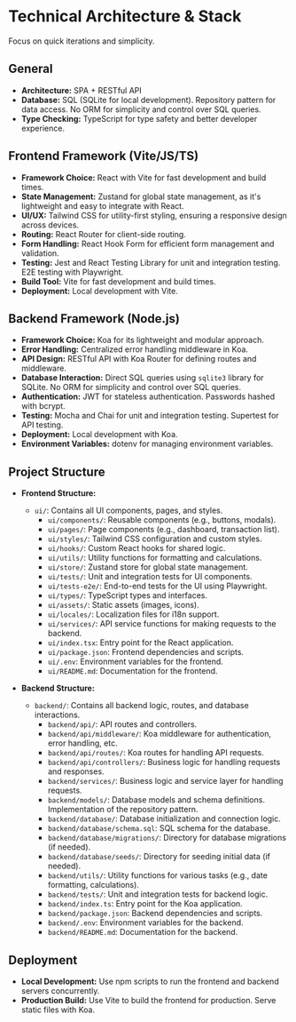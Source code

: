 # Technical Architecture & Stack

Focus on quick iterations and simplicity.

## General
- **Architecture:** SPA + RESTful API
- **Database:** SQL (SQLite for local development). Repository pattern for data access. No ORM for simplicity and control over SQL queries.
- **Type Checking:** TypeScript for type safety and better developer experience.

## Frontend Framework (Vite/JS/TS)
- **Framework Choice:** React with Vite for fast development and build times.
- **State Management:** Zustand for global state management, as it's lightweight and easy to integrate with React.
- **UI/UX:** Tailwind CSS for utility-first styling, ensuring a responsive design across devices.
- **Routing:** React Router for client-side routing.
- **Form Handling:** React Hook Form for efficient form management and validation.
- **Testing:** Jest and React Testing Library for unit and integration testing. E2E testing with Playwright.
- **Build Tool:** Vite for fast development and build times.
- **Deployment:** Local development with Vite.

## Backend Framework (Node.js)
- **Framework Choice:** Koa for its lightweight and modular approach.
- **Error Handling:** Centralized error handling middleware in Koa.
- **API Design:** RESTful API with Koa Router for defining routes and middleware.
- **Database Interaction:** Direct SQL queries using `sqlite3` library for SQLite. No ORM for simplicity and control over SQL queries.
- **Authentication:** JWT for stateless authentication. Passwords hashed with bcrypt.
- **Testing:** Mocha and Chai for unit and integration testing. Supertest for API testing.
- **Deployment:** Local development with Koa.
- **Environment Variables:** dotenv for managing environment variables.

## Project Structure
- **Frontend Structure:**
  - `ui/`: Contains all UI components, pages, and styles.
    - `ui/components/`: Reusable components (e.g., buttons, modals).
    - `ui/pages/`: Page components (e.g., dashboard, transaction list).
    - `ui/styles/`: Tailwind CSS configuration and custom styles.
    - `ui/hooks/`: Custom React hooks for shared logic.
    - `ui/utils/`: Utility functions for formatting and calculations.
    - `ui/store/`: Zustand store for global state management.
    - `ui/tests/`: Unit and integration tests for UI components.
    - `ui/tests-e2e/`: End-to-end tests for the UI using Playwright.
    - `ui/types/`: TypeScript types and interfaces.
    - `ui/assets/`: Static assets (images, icons).
    - `ui/locales/`: Localization files for i18n support.
    - `ui/services/`: API service functions for making requests to the backend.
    - `ui/index.tsx`: Entry point for the React application.
    - `ui/package.json`: Frontend dependencies and scripts.
    - `ui/.env`: Environment variables for the frontend.
    - `ui/README.md`: Documentation for the frontend.

- **Backend Structure:**
  - `backend/`: Contains all backend logic, routes, and database interactions.
    - `backend/api/`: API routes and controllers.
    - `backend/api/middleware/`: Koa middleware for authentication, error handling, etc.
    - `backend/api/routes/`: Koa routes for handling API requests.
    - `backend/api/controllers/`: Business logic for handling requests and responses.
    - `backend/services/`: Business logic and service layer for handling requests.
    - `backend/models/`: Database models and schema definitions. Implementation of the repository pattern.
    - `backend/database/`: Database initialization and connection logic.
    - `backend/database/schema.sql`: SQL schema for the database.
    - `backend/database/migrations/`: Directory for database migrations (if needed).
    - `backend/database/seeds/`: Directory for seeding initial data (if needed).
    - `backend/utils/`: Utility functions for various tasks (e.g., date formatting, calculations).
    - `backend/tests/`: Unit and integration tests for backend logic.
    - `backend/index.ts`: Entry point for the Koa application.
    - `backend/package.json`: Backend dependencies and scripts.
    - `backend/.env`: Environment variables for the backend.
    - `backend/README.md`: Documentation for the backend.

## Deployment
- **Local Development:** Use npm scripts to run the frontend and backend servers concurrently.
- **Production Build:** Use Vite to build the frontend for production. Serve static files with Koa.
